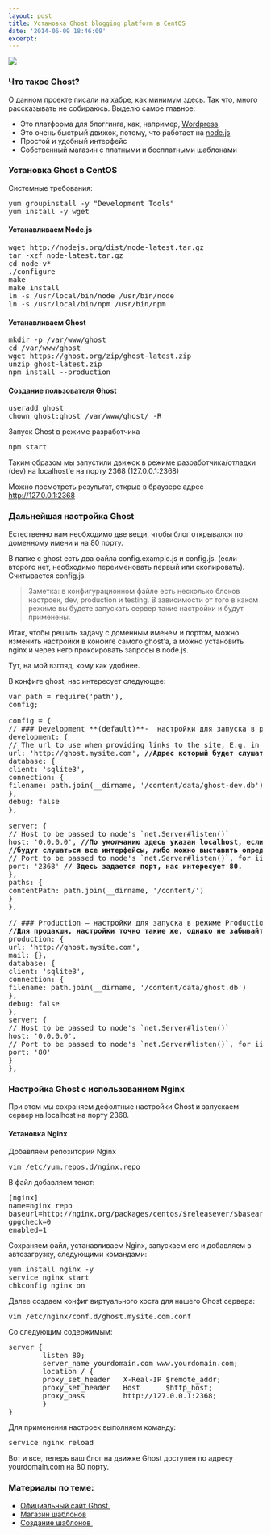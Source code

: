 ```yaml
---
layout: post
title: Установка Ghost blogging platform в CentOS
date: '2014-06-09 18:46:09'
excerpt:
---
```



![](https://farm8.staticflickr.com/7425/16515667242_7bdebd89dc_o.jpg)
<h3>Что такое Ghost?</h3>
О данном проекте писали на хабре, как минимум <a href="http://habrahabr.ru/post/197546/" target="_blank">здесь</a>. Так что, много рассказывать не собираюсь. Выделю самое главное:
<ul>
	<li>Это платформа для блоггинга, как, например, <a href="http://wordpress.org" target="_blank">Wordpress</a></li>
	<li>Это очень быстрый движок, потому, что работает на <a href="http://nodejs.org/" target="_blank">node.js</a></li>
	<li>Простой и удобный интерфейс</li>
	<li>Собственный магазин с платными и бесплатными шаблонами</li>
</ul>

<h3>Установка Ghost в CentOS</h3>

Системные требования:
<pre>
yum groupinstall -y "Development Tools"
yum install -y wget
</pre>
<h4>Устанавливаем Node.js</h4>
<pre>wget http://nodejs.org/dist/node-latest.tar.gz
tar -xzf node-latest.tar.gz
cd node-v*
./configure 
make 
make install
ln -s /usr/local/bin/node /usr/bin/node
ln -s /usr/local/bin/npm /usr/bin/npm</pre>
<h4>Устанавливаем Ghost</h4>
<pre>mkdir -p /var/www/ghost
cd /var/www/ghost
wget https://ghost.org/zip/ghost-latest.zip 
unzip ghost-latest.zip  
npm install --production</pre>
<h4>Создание пользователя Ghost</h4>
<pre>useradd ghost
chown ghost:ghost /var/www/ghost/ -R</pre>
Запуск Ghost в режиме разработчика
<pre>npm start</pre>
Таким образом мы запустили движок в режиме разработчика/отладки (dev) на localhost’е на порту 2368 (127.0.0.1:2368)

Можно посмотреть результат, открыв в браузере адрес <a href="http://127.0.0.1:2368">http://127.0.0.1:2368</a>
<p></p>
<h3>Дальнейшая настройка Ghost</h3>

Естественно нам необходимо две вещи, чтобы блог открывался по доменному имени и на 80 порту.

В папке с ghost есть два файла config.example.js и config.js. (если второго нет, необходимо переименовать первый или скопировать). Считывается config.js.
<p></p>
<blockquote>Заметка: в конфигурационном файле есть несколько блоков настроек, dev, production и testing. В зависимости от того в каком режиме вы будете запускать сервер такие настройки и будут применены.</blockquote>

Итак, чтобы решить задачу с доменным именем и портом, можно изменить настройки в конфиге самого ghost’а, а можно установить nginx и через него проксировать запросы в node.js.

Тут, на мой взгляд, кому как удобнее.

В конфиге ghost, нас интересует следующее:
<pre>var path = require('path'),
config;

config = {
// ### Development **(default)**-  настройки для запуска в режиме DEV
development: {
// The url to use when providing links to the site, E.g. in RSS and email.
url: 'http://ghost.mysite.com', <strong>//Адрес который будет слушать встроенный веб-сервер</strong>
database: {
client: 'sqlite3',
connection: {
filename: path.join(__dirname, '/content/data/ghost-dev.db')
},
debug: false
},

server: {
// Host to be passed to node's `net.Server#listen()`
host: '0.0.0.0', <strong>//По умолчанию здесь указан </strong><strong>localhost</strong><strong>, если поставить 0.0.0.0</strong>
<strong>//будут слушаться все интерфейсы, либо можно выставить определенный.</strong>
// Port to be passed to node's `net.Server#listen()`, for iisnode set this to `process.env.PORT`
port: '2368' <strong>// Здесь задается порт, нас интересует 80.</strong>
},
paths: {
contentPath: path.join(__dirname, '/content/')
}
},

// ### Production – настройки для запуска в режиме Production
<strong>//Для продакшн, настройки точно такие же, однако не забывайте их поменять</strong>
production: {
url: 'http://ghost.mysite.com',
mail: {},
database: {
client: 'sqlite3',
connection: {
filename: path.join(__dirname, '/content/data/ghost.db')
},
debug: false
},
server: {
// Host to be passed to node's `net.Server#listen()`
host: '0.0.0.0',
// Port to be passed to node's `net.Server#listen()`, for iisnode set this to `process.env.PORT`
port: '80'
}
},</pre>
<h3>Настройка Ghost с использованием Nginx</h3>

При этом мы сохраняем дефолтные настройки Ghost и запускаем сервер на localhost на порту 2368.

<h4>Установка Nginx</h4>

Добавляем репозиторий Nginx
<pre>vim /etc/yum.repos.d/nginx.repo</pre>
В файл добавляем текст:
<pre>[nginx]
name=nginx repo
baseurl=http://nginx.org/packages/centos/$releasever/$basearch/
gpgcheck=0
enabled=1</pre>
Сохраняем файл, устанавливаем Nginx, запускаем его и добавляем в автозагрузку, следующими командами:
<pre>yum install nginx -y
service nginx start
chkconfig nginx on</pre>
Далее создаем конфиг виртуального хоста для нашего Ghost сервера:
<pre>vim /etc/nginx/conf.d/ghost.mysite.com.conf</pre>
Со следующим содержимым:
<pre>server {
        listen 80;
        server_name yourdomain.com www.yourdomain.com;
        location / {
        proxy_set_header   X-Real-IP $remote_addr;
        proxy_set_header   Host      $http_host;
        proxy_pass         http://127.0.0.1:2368;
        }
}
</pre>
Для применения настроек выполняем команду:
<pre>service nginx reload</pre>
Вот и все, теперь ваш блог на движке Ghost доступен по адресу yourdomain.com на 80 порту.
<h3>Материалы по теме:</h3>
<ul>
	<li><a href="https://ghost.org/" target="_blank">Официальный сайт Ghost </a></li>
	<li><a href="http://marketplace.ghost.org/" target="_blank">Магазин шаблонов</a></li>
	<li><a href="https://github.com/polygonix/GhostBacker" target="_blank">Создание шаблонов </a></li>
</ul>
